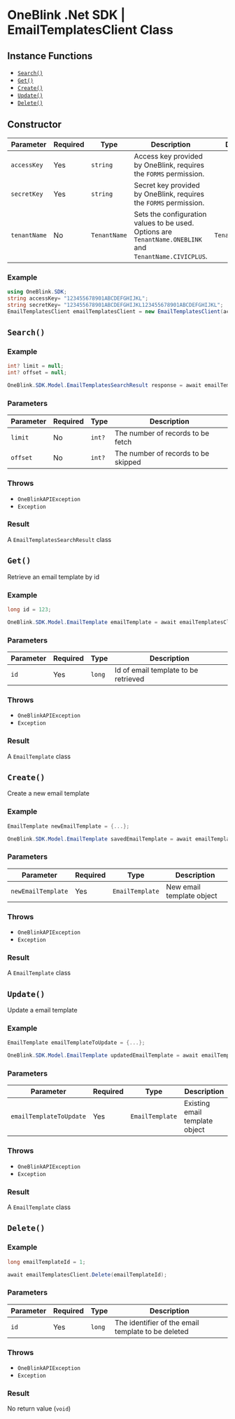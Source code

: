 # OneBlink .Net SDK | EmailTemplatesClient Class

## Instance Functions

- [`Search()`](#search)
- [`Get()`](#get)
- [`Create()`](#create)
- [`Update()`](#update)
- [`Delete()`](#delete)

## Constructor

| Parameter    | Required | Type         | Description                                                                                             | Default Value         |
| ------------ | -------- | ------------ | ------------------------------------------------------------------------------------------------------- | --------------------- |
| `accessKey`  | Yes      | `string`     | Access key provided by OneBlink, requires the `FORMS` permission.                                       |                       |
| `secretKey`  | Yes      | `string`     | Secret key provided by OneBlink, requires the `FORMS` permission.                                       |                       |
| `tenantName` | No       | `TenantName` | Sets the configuration values to be used. Options are `TenantName.ONEBLINK` and `TenantName.CIVICPLUS`. | `TenantName.ONEBLINK` |

### Example

```c#
using OneBlink.SDK;
string accessKey= "123455678901ABCDEFGHIJKL";
string secretKey= "123455678901ABCDEFGHIJKL123455678901ABCDEFGHIJKL";
EmailTemplatesClient emailTemplatesClient = new EmailTemplatesClient(accessKey, secretKey);
```

## `Search()`

### Example

```c#
int? limit = null;
int? offset = null;

OneBlink.SDK.Model.EmailTemplatesSearchResult response = await emailTemplatesClient.Search(limit, offset);
```

### Parameters

| Parameter | Required | Type   | Description                         |
| --------- | -------- | ------ | ----------------------------------- |
| `limit`   | No       | `int?` | The number of records to be fetch   |
| `offset`  | No       | `int?` | The number of records to be skipped |

### Throws

- `OneBlinkAPIException`
- `Exception`

### Result

A `EmailTemplatesSearchResult` class

## `Get()`

Retrieve an email template by id

### Example

```c#
long id = 123;

OneBlink.SDK.Model.EmailTemplate emailTemplate = await emailTemplatesClient.Get(id);
```

### Parameters

| Parameter | Required | Type   | Description                          |
| --------- | -------- | ------ | ------------------------------------ |
| `id`      | Yes      | `long` | Id of email template to be retrieved |

### Throws

- `OneBlinkAPIException`
- `Exception`

### Result

A `EmailTemplate` class

## `Create()`

Create a new email template

### Example

```c#
EmailTemplate newEmailTemplate = {...};

OneBlink.SDK.Model.EmailTemplate savedEmailTemplate = await emailTemplatesClient.Create(newEmailTemplate);
```

### Parameters

| Parameter          | Required | Type            | Description               |
| ------------------ | -------- | --------------- | ------------------------- |
| `newEmailTemplate` | Yes      | `EmailTemplate` | New email template object |

### Throws

- `OneBlinkAPIException`
- `Exception`

### Result

A `EmailTemplate` class

## `Update()`

Update a email template

### Example

```c#
EmailTemplate emailTemplateToUpdate = {...};

OneBlink.SDK.Model.EmailTemplate updatedEmailTemplate = await emailTemplatesClient.Update(emailTemplateToUpdate);
```

### Parameters

| Parameter               | Required | Type            | Description                    |
| ----------------------- | -------- | --------------- | ------------------------------ |
| `emailTemplateToUpdate` | Yes      | `EmailTemplate` | Existing email template object |

### Throws

- `OneBlinkAPIException`
- `Exception`

### Result

A `EmailTemplate` class

## `Delete()`

### Example

```c#
long emailTemplateId = 1;

await emailTemplatesClient.Delete(emailTemplateId);
```

### Parameters

| Parameter | Required | Type   | Description                                        |
| --------- | -------- | ------ | -------------------------------------------------- |
| `id`      | Yes      | `long` | The identifier of the email template to be deleted |

### Throws

- `OneBlinkAPIException`
- `Exception`

### Result

No return value (`void`)
